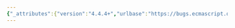 ```yaml
---
{"_attributes":{"version":"4.4.4+","urlbase":"https://bugs.ecmascript.org/","maintainer":"dherman@mozilla.com"},"bug":{"bug_id":4345,"creation_ts":"2015-04-29 10:15:00 -0700","short_desc":"15.1.7 ScriptEvaluation: Return NormalCompletion(undefined) in step 1","delta_ts":"2015-12-15 11:57:44 -0800","product":"Draft for 7th Edition","component":"Deferred from 6th edition","version":"unspecified","rep_platform":"All","op_sys":"All","bug_status":"RESOLVED","resolution":"FIXED","priority":"Normal","bug_severity":"enhancement","everconfirmed":true,"reporter":{"uid":"andrebargull","name":"André Bargull"},"assigned_to":{"uid":"allen","name":"Allen Wirfs-Brock"},"cc":"brterlso","long_desc":[{"commentid":14347,"comment_count":0,"who":{"uid":"andrebargull","name":"André Bargull"},"bug_when":"2015-04-29 10:15:24 -0700","thetext":"15.1.7 Runtime Semantics: ScriptEvaluation\n\nStep 1 should probably be changed to:\n---\nIf ScriptBody is not present, return NormalCompletion(undefined).\n---"},{"commentid":14364,"comment_count":1,"who":{"uid":"allen","name":"Allen Wirfs-Brock"},"bug_when":"2015-04-29 17:29:01 -0700","thetext":"empty is what previous editions returned for empty scripts.  It isn't clear that there is any reason to change that."},{"commentid":14369,"comment_count":2,"who":{"uid":"andrebargull","name":"André Bargull"},"bug_when":"2015-04-30 07:58:39 -0700","thetext":"Previous editions also returned an empty completion value for:\n---\n; // empty statement\nfunction f() { } // function declaration\n{ } // block\n---\n\nIt doesn't really matter if empty scripts return NormalCompletion(empty) or NormalCompletion(undefined), since the completion value is not detectable by user code, but giving it the same completion value like empty modules and empty eval-scripts seems reasonable. (eval-scripts -> PerformEval, step 4; modules -> 15.2.1.20, first algorithm)\n\nIf you don't want to make this change now, maybe defer to ES7 ?"},{"commentid":14418,"comment_count":3,"who":{"uid":"allen","name":"Allen Wirfs-Brock"},"bug_when":"2015-05-19 10:19:40 -0700","thetext":"defer to ES7"},{"commentid":14906,"comment_count":4,"who":{"uid":"brterlso","name":"Brian Terlson"},"bug_when":"2015-12-15 11:57:44 -0800","thetext":"Fixed in ES2016 Draft (698819c)."}]}}
---
```

